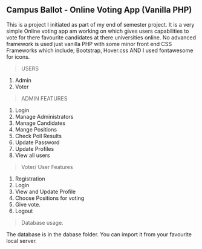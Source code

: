 ## Campus Ballot - Online Voting App (Vanilla PHP)

This is a project I initiated as part of my end of semester project. It is a very simple Online voting app am working on which gives users capabilities to vote for there favourite candidates at there universities online. No advanced framework is used just vanilla PHP with some minor front end CSS Frameworks which include; Bootstrap, Hover.css AND I used fontawesome for icons.

>USERS
1. Admin
2. Voter

>ADMIN FEATURES

1. Login
2. Manage Administrators
3. Manage Candidates
4. Mange Positions
5. Check Poll Results
6. Update Password
7. Update Profiles
8. View all users


> Voter/ User Features

1. Registration
2. Login
3. View and Update Profile
4. Choose Positions for voting
5. Give vote.
6. Logout

> Database usage.

The database is in the dabase folder. You can import it from your favourite local server.
